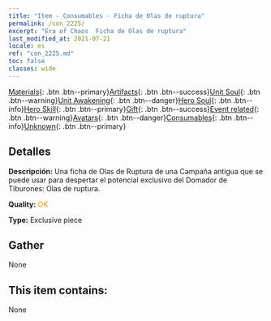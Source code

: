 ```yaml
---
title: "Item - Consumables - Ficha de Olas de ruptura"
permalink: /con_2225/
excerpt: "Era of Chaos  Ficha de Olas de ruptura"
last_modified_at: 2021-07-21
locale: es
ref: "con_2225.md"
toc: false
classes: wide
---
```

 [Materials](/ItemsES/){: .btn .btn--primary}[Artifacts](/ItemsES/Artifacts/){: .btn .btn--success}[Unit Soul](/ItemsES/UnitSoul/){: .btn .btn--warning}[Unit Awakening](/ItemsES/UnitAwakening/){: .btn .btn--danger}[Hero Soul](/ItemsES/HeroSoul/){: .btn .btn--info}[Hero Skill](/ItemsES/HeroSkill/){: .btn .btn--primary}[Gift](/ItemsES/Gift/){: .btn .btn--success}[Event related](/ItemsES/Events/){: .btn .btn--warning}[Avatars](/ItemsES/Avatars/){: .btn .btn--danger}[Consumables](/ItemsES/Consumables/){: .btn .btn--info}[Unknown](/ItemsES/Unknown/){: .btn .btn--primary}

## Detalles
 **Descripción:** Una ficha de Olas de Ruptura de una Campaña antigua que se puede usar para despertar el potencial exclusivo del Domador de Tiburones: Olas de ruptura.

 **Quality:** <span style="color: #FF8C00">OK</span>

 **Type:** Exclusive piece

## Gather

  None

## This item contains:

  None

